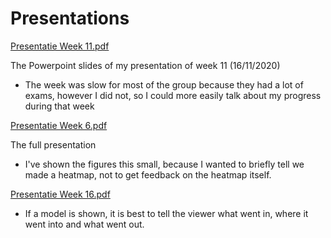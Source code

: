 # Presentations

[Presentatie Week 11.pdf](Presentations%2014628f0ba00145c58163c922006ed1d5/Presentatie_Week_11.pdf)

The Powerpoint slides of my presentation of week 11 (16/11/2020)

- The week was slow for most of the group because they had a lot of exams, however I did not, so I could more easily talk about my progress during that week

[Presentatie Week 6.pdf](Presentations%2014628f0ba00145c58163c922006ed1d5/Presentatie_Week_6.pdf)

The full presentation

- I've shown the figures this small, because I wanted to briefly tell we made a heatmap, not to get feedback on the heatmap itself.

[Presentatie Week 16.pdf](Presentations%2014628f0ba00145c58163c922006ed1d5/Presentatie_Week_16.pdf)

- If a model is shown, it is best to tell the viewer what went in, where it went into and what went out.